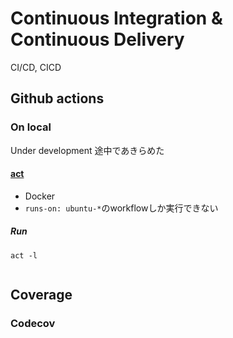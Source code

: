 # Continuous Integration & Continuous Delivery

CI/CD, CICD

## Github actions

### On local
Under development
途中であきらめた

#### [act](https://github.com/nektos/act)

- Docker
- `runs-on: ubuntu-*`のworkflowしか実行できない

##### Run

```shell
act -l
```

```shell

```

## Coverage

### Codecov